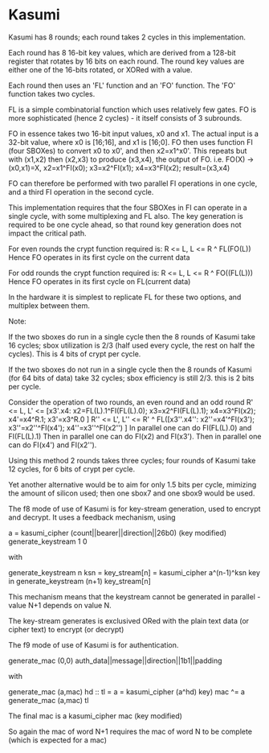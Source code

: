 # Kasumi

Kasumi has 8 rounds; each round takes 2 cycles in this implementation.

Each round has 8 16-bit key values, which are derived from a 128-bit
register that rotates by 16 bits on each round.
The round key values are either one of the 16-bits rotated, or XORed with a value.

Each round then uses an 'FL' function and an 'FO' function. The 'FO' function takes two cycles.

FL is a simple combinatorial function which uses relatively few gates.
FO is more sophisticated (hence 2 cycles) - it itself consists of 3 subrounds.

FO in essence takes two 16-bit input values, x0 and x1. The actual input is a 32-bit value,
where x0 is [16;16], and x1 is [16;0].
FO then uses function FI (four SBOXes) to convert x0 to x0', and then x2=x1^x0'.
This repeats but with (x1,x2) then (x2,x3) to produce (x3,x4), the output of FO.
i.e.
FO(X) -> (x0,x1)=X, x2=x1^FI(x0); x3=x2^FI(x1); x4=x3^FI(x2); result=(x3,x4)

FO can therefore be performed with two parallel FI operations in one
cycle, and a third FI operation in the second cycle.

This implementation requires that the four SBOXes in FI can operate in
a single cycle, with some multiplexing and FL also. The key generation
is required to be one cycle ahead, so that round key generation does
not impact the critical path.

For even rounds the crypt function required is:
R <= L, L <= R ^ FL(FO(L))
Hence FO operates in its first cycle on the current data

For odd rounds the crypt function required is:
R <= L, L <= R ^ FO((FL(L)))
Hence FO operates in its first cycle on FL(current data)

In the hardware it is simplest to replicate FL for these two options, and multiplex between them.


Note:

If the two sboxes do run in a single cycle then the 8 rounds of Kasumi
take 16 cycles; sbox utilization is 2/3 (half used every cycle, the
rest on half the cycles). This is 4 bits of crypt per cycle.

If the two sboxes do not run in a single cycle then the 8 rounds of
Kasumi (for 64 bits of data) take 32 cycles; sbox efficiency is still
2/3. this is 2 bits per cycle.


Consider the operation of two rounds, an even round and an odd round
R'  <= L,  L'  <= [x3'.x4: x2=FL(L).1^FI(FL(L).0); x3=x2^FI(FL(L).1); x4=x3^FI(x2); x4'=x4^R.1; x3'=x3^R.0 ]
R'' <= L', L'' <= R' ^ FL([x3''.x4'': x2''=x4'^FI(x3'); x3''=x2''^FI(x4'); x4''=x3''^FI(x2'') ]
In parallel one can do FI(FL(L).0) and FI(FL(L).1)
Then in parallel one can do FI(x2) and FI(x3').
Then in parallel one can do FI(x4') and FI(x2'').

Using this method 2 rounds takes three cycles; four rounds of Kasumi
take 12 cycles, for 6 bits of crypt per cycle.

Yet another alternative would be to aim for only 1.5 bits per cycle,
mimizing the amount of silicon used; then one sbox7 and one sbox9
would be used.

The f8 mode of use of Kasumi is for key-stream generation, used to encrypt and decrypt.
It uses a feedback mechanism, using

  a = kasumi_cipher (count||bearer||direction||26b0) (key modified)
  generate_keystream 1 0

with
  
  generate_keystream n ksn =
     key_stream[n] = kasumi_cipher a^(n-1)^ksn key in
     generate_keystream (n+1) key_stream[n]

This mechanism means that the keystream cannot be generated in parallel - value N+1 depends on value N.

The key-stream generates is exclusived ORed with the plain text data (or cipher text) to encrypt (or decrypt)

The f9 mode of use of Kasumi is for authentication.

   generate_mac (0,0) auth_data||message||direction||1b1||padding

with

   generate_mac (a,mac) hd :: tl =
       a = kasumi_cipher (a^hd) key)
       mac ^= a
      generate_mac (a,mac) tl

The final mac is a kasumi_cipher mac (key modified)

So again the mac of word N+1 requires the mac of word N to be complete (which is expected for a mac)

